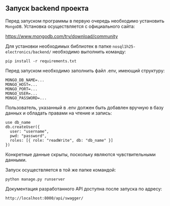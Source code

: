## Запуск backend проекта

Перед запуском программы в первую очередь необходимо установить `MongoDB`. Установка осуществляется с официального сайта: 

https://www.mongodb.com/try/download/community

Для установки необходимых библиотек в папке `nosql1h25-electronics/backend/` необходимо выполнить команду:

`pip install -r requirements.txt`

Перед запуском необходимо заполнить файл .env, имеющий структуру:

```
MONGO_DB_NAME=...
MONGO_HOST=...
MONGO_PORT=...
MONGO_USER=...
MONGO_PASSWORD=...
```

Пользователь, указанный в .env должен быть добавлен вручную в базу данных и обладать правами на чтение и запись:

```
use db_name
db.createUser({
  user: "username",
  pwd: "password",
  roles: [{ role: "readWrite", db: "db_name" }]
})
```

Конкретные данные скрыты, поскольку являются чувствительными данными.

Запуск осуществляется в той же папке командой:

`python manage.py runserver`

Документация разработанного API доступна после запуска по адресу:

`http://localhost:8000/api/swagger/`
